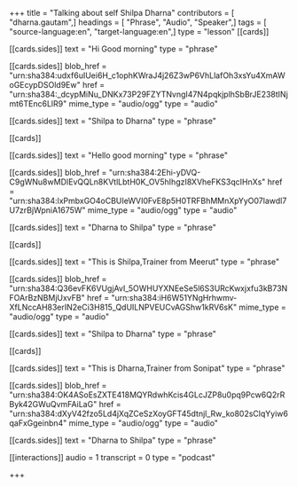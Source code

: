 +++
title = "Talking about self Shilpa Dharna"
contributors = [ "dharna.gautam",]
headings = [ "Phrase", "Audio", "Speaker",]
tags = [ "source-language:en", "target-language:en",]
type = "lesson"
[[cards]]

[[cards.sides]]
text = "Hi Good morning"
type = "phrase"

[[cards.sides]]
blob_href = "urn:sha384:udxf6uIUei6H_c1ophKWraJ4j26Z3wP6VhLlafOh3xsYu4XmAWoGEcypDSOld9Ew"
href = "urn:sha384:_dcypMiNu_DNKx73P29FZYTNvngI47N4pqkjplhSbBrJE238tINjmt6TEnc6LlR9"
mime_type = "audio/ogg"
type = "audio"

[[cards.sides]]
text = "Shilpa to Dharna"
type = "phrase"

[[cards]]

[[cards.sides]]
text = "Hello good morning"
type = "phrase"

[[cards.sides]]
blob_href = "urn:sha384:2Ehi-yDVQ-C9gWNu8wMDIEvQQLn8KVtlLbtH0K_OV5hIhgzI8XVheFKS3qcIHnXs"
href = "urn:sha384:lxPmbxGO4oCBUIeWVI0FvE8p5H0TRFBhMMnXpYyO07lawdl7U7zrBjWpniA1675W"
mime_type = "audio/ogg"
type = "audio"

[[cards.sides]]
text = "Dharna to Shilpa"
type = "phrase"

[[cards]]

[[cards.sides]]
text = "This is Shilpa,Trainer from Meerut"
type = "phrase"

[[cards.sides]]
blob_href = "urn:sha384:Q36evFK6VUgjAvI_5OWHUYXNEeSe5l6S3URcKwxjxfu3kB73NFOArBzNBMjUxvFB"
href = "urn:sha384:iH6W51YNgHrhwmv-XfLNccAH83erIN2eCi3H815_QdUILNPVEUCvAGShw1kRV6sK"
mime_type = "audio/ogg"
type = "audio"

[[cards.sides]]
text = "Shilpa to Dharna"
type = "phrase"

[[cards]]

[[cards.sides]]
text = "This is Dharna,Trainer from Sonipat"
type = "phrase"

[[cards.sides]]
blob_href = "urn:sha384:OK4ASoEsZXTE418MQYRdwhKcis4GLcJZP8u0pq9Pcw6Q2rRByk42GWuQvmFAiLaG"
href = "urn:sha384:dXyV42fzo5Ld4jXqZCeSzXoyGFT45dtnjl_Rw_ko802sClqYyiw6qaFxGgeinbn4"
mime_type = "audio/ogg"
type = "audio"

[[cards.sides]]
text = "Dharna to Shilpa"
type = "phrase"

[[interactions]]
audio = 1
transcript = 0
type = "podcast"

+++
